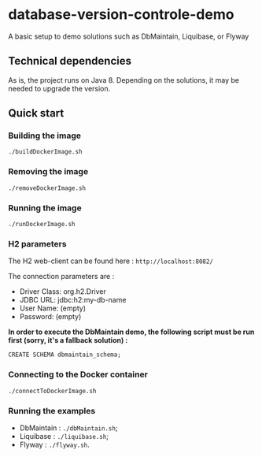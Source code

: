 # database-version-controle-demo
A basic setup to demo solutions such as DbMaintain, Liquibase, or Flyway

## Technical dependencies
As is, the project runs on Java 8. Depending on the solutions, it may be needed to upgrade the version.

## Quick start
### Building the image
`./buildDockerImage.sh`
### Removing the image
`./removeDockerImage.sh`
### Running the image
`./runDockerImage.sh`

### H2 parameters
The H2 web-client can be found here : `http://localhost:8082/`

The connection parameters are : 
* Driver Class: org.h2.Driver
* JDBC URL: jdbc:h2:my-db-name
* User Name: (empty)
* Password: (empty)

**In order to execute the DbMaintain demo, the following script must be run first (sorry, it's a fallback solution) :**

`CREATE SCHEMA dbmaintain_schema;`

### Connecting to the Docker container
`./connectToDockerImage.sh`

### Running the examples
* DbMaintain : `./dbMaintain.sh`;
* Liquibase : `./liquibase.sh`;
* Flyway : `./flyway.sh`.